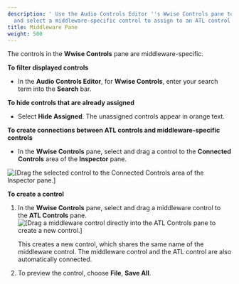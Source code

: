 ```yaml
---
description: ' Use the Audio Controls Editor ''s Wwise Controls pane to filter
  and select a middleware-specific control to assign to an ATL control in Open 3D Engine. '
title: Middleware Pane
weight: 500
---
```


The controls in the **Wwise Controls** pane are middleware\-specific\.

**To filter displayed controls**
+ In the **Audio Controls Editor**, for **Wwise Controls**, enter your search term into the **Search** bar\.

**To hide controls that are already assigned**
+ Select **Hide Assigned**\. The unassigned controls appear in orange text\.

**To create connections between ATL controls and middleware\-specific controls**
+ In the **Wwise Controls** pane, select and drag a control to the **Connected Controls** area of the **Inspector** pane\.

![\[Drag the selected control to the Connected Controls area of the Inspector pane.\]](/images/user-guide/audio/audio-atl-editor-connected.png)

**To create a control**

1. In the **Wwise Controls** pane, select and drag a middleware control to the **ATL Controls** pane\.
![\[Drag a middleware control directly into the ATL Controls pane to create a new control.\]](/images/user-guide/audio/audio-atl-editor-new.png)

   This creates a new control, which shares the same name of the middleware control\. The middleware control and the ATL control are also automatically connected\.

1. To preview the control, choose **File**, **Save All**\.